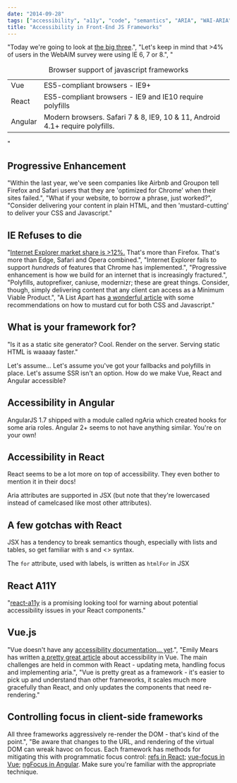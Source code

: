 ```yaml
---
date: "2014-09-28"
tags: ["accessibility", "a11y", "code", "semantics", "ARIA", "WAI-ARIA", "DOM", "DOM API"]
title: "Accessibility in Front-End JS Frameworks"
---
```


"Today we're going to look at <a href='https://stateofjs.com/2017/front-end/results' target='_blank'>the big three</a>.", "Let's keep in mind that >4% of users in the WebAIM survey were using IE 6, 7 or 8.", "<table><caption>Browser support of javascript frameworks</caption><tbody><tr><td>Vue</td><td>ES5-compliant browsers - IE9+</td></tr><tr><td>React</td><td>ES5-compliant browsers - IE9 and IE10 require polyfills</td></tr><tr><td>Angular</td><td>Modern browsers. Safari 7 & 8, IE9, 10 & 11, Android 4.1+ require polyfills.</td></tr></tbody></table>"

## Progressive Enhancement

"Within the last year, we've seen companies like Airbnb and Groupon tell Firefox and Safari users that they are 'optimized for Chrome' when their sites failed.", "What if your website, to borrow a phrase, just worked?", "Consider delivering your content in plain HTML, and then 'mustard-cutting' to deliver your CSS and Javascript."

## IE Refuses to die

"<a href='https://netmarketshare.com/browser-market-share.aspx' target='_blank'>Internet Explorer market share is >12%.</a> That's more than Firefox. That's more than Edge, Safari and Opera combined.", "Internet Explorer fails to support <em>hundreds</em> of features that Chrome has implemented.", "Progressive enhancement is how we build for an internet that is increasingly fractured.", "Polyfills, autoprefixer, caniuse, modernizr; these are great things. Consider, though, simply delivering content that any client can access as a Minimum Viable Product.", "A List Apart has <a href='http://alistapart.com/article/the-slow-death-of-internet-explorer-and-future-of-progressive-enhancement' target='_blank'>a wonderful article</a> with some recommendations on how to mustard cut for both CSS and Javascript."

## What is your framework for?

"Is it as a static site generator? Cool. Render on the server. Serving static HTML is waaaay faster."

Let's assume...
Let's assume you've got your fallbacks and polyfills in place. Let's assume SSR isn't an option. How do we make Vue, React and Angular accessible?

## Accessibility in Angular
AngularJS 1.7 shipped with a module called ngAria which created hooks for some aria roles. Angular 2+ seems to not have anything similar. You're on your own!

## Accessibility in React
React seems to be a lot more on top of accessibility. They even bother to mention it in their docs!

Aria attributes are supported in JSX (but note that they're lowercased instead of camelcased like most other attributes).

## A few gotchas with React
JSX has a tendency to break semantics though, especially with lists and tables, so get familiar with s and <> syntax.

The `for` attribute, used with labels, is written as `htmlFor` in JSX

## React A11Y

"<a href='https://github.com/reactjs/react-a11y' target='_blank'>react-a11y</a> is a promising looking tool for warning about potential accessibility issues in your React components."

## Vue.js

"Vue doesn't have any <a href='https://github.com/vuejs/vuejs.org/issues/974' target='_blank'>accessibility documentation... yet</a>.", "Emily Mears has written <a href='https://medium.com/@emilymears/getting-started-with-web-accessibility-in-vue-17e2c4ea0842' target='_blank'>a pretty great article</a> about accessibility in Vue. The main challenges are held in common with React - updating meta, handling focus and implementing aria.", "Vue is pretty great as a framework - it's easier to pick up and understand than other frameworks, it scales much more gracefully than React, and only updates the components that need re-rendering."

## Controlling focus in client-side frameworks

All three frameworks aggressively re-render the DOM - that's kind of the point.", "Be aware that changes to the URL, and rendering of the virtual DOM can wreak havoc on focus. Each framework has methods for mitigating this with programmatic focus control: <a href='https://simplyaccessible.com/article/react-a11y/' target='_blank'>refs in React</a>; <a href='https://www.npmjs.com/package/vue-focus' target='_blank'>vue-focus in Vue</a>; <a href='https://docs.angularjs.org/api/ng/directive/ngFocus' target='_blank'>ngFocus in Angular</a>. Make sure you're familiar with the appropriate technique.

